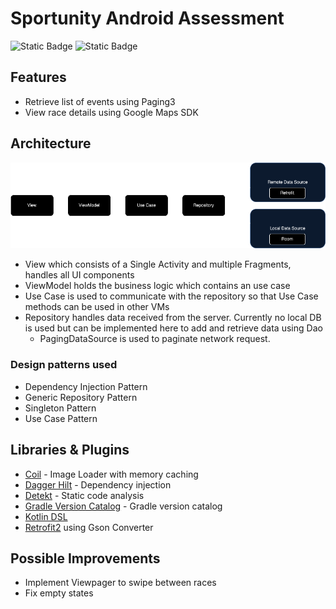 # Sportunity Android Assessment
![Static Badge](https://img.shields.io/badge/kotlin-1.9.20-blue)
![Static Badge](https://img.shields.io/badge/minsdk-24-blue)

## Features
- Retrieve list of events using Paging3
- View race details using Google Maps SDK

## Architecture
![Architecture](architecture.png)
* View which consists of a Single Activity and multiple Fragments, handles all UI components
* ViewModel holds the business logic which contains an use case
* Use Case is used to communicate with the repository so that Use Case methods can be used in other VMs
* Repository handles data received from the server. Currently no local DB is used but can be implemented here to add and retrieve data using Dao
  *  PagingDataSource is used to paginate network request.

### Design patterns used
- Dependency Injection Pattern
- Generic Repository Pattern
- Singleton Pattern
- Use Case Pattern


## Libraries & Plugins
- [Coil](https://coil-kt.github.io/coil/) - Image Loader with memory caching
- [Dagger Hilt](https://dagger.dev/hilt/) -  Dependency injection
- [Detekt](https://github.com/detekt/detekt) - Static code analysis
- [Gradle Version Catalog](https://docs.gradle.org/8.1/userguide/platforms.html) - Gradle version catalog
- [Kotlin DSL](https://docs.gradle.org/current/userguide/kotlin_dsl.html)
- [Retrofit2](https://square.github.io/retrofit/) using Gson Converter

## Possible Improvements
- Implement Viewpager to swipe between races
- Fix empty states
